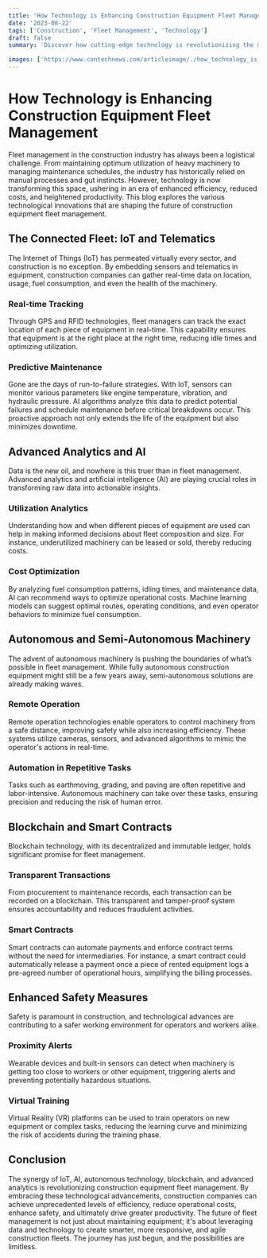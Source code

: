 ```yaml
---
title: 'How Technology is Enhancing Construction Equipment Fleet Management'
date: '2023-08-22'
tags: ['Construction', 'Fleet Management', 'Technology']
draft: false
summary: 'Discover how cutting-edge technology is revolutionizing the management of construction equipment fleets, resulting in increased efficiency, reduced costs, and greater productivity.'

images: ['https://www.contechnews.com/articleimage/./how_technology_is_enhancing_construction_equipment_fleet_management.webp']
---
```


# How Technology is Enhancing Construction Equipment Fleet Management

Fleet management in the construction industry has always been a logistical challenge. From maintaining optimum utilization of heavy machinery to managing maintenance schedules, the industry has historically relied on manual processes and gut instincts. However, technology is now transforming this space, ushering in an era of enhanced efficiency, reduced costs, and heightened productivity. This blog explores the various technological innovations that are shaping the future of construction equipment fleet management.

## The Connected Fleet: IoT and Telematics

The Internet of Things (IoT) has permeated virtually every sector, and construction is no exception. By embedding sensors and telematics in equipment, construction companies can gather real-time data on location, usage, fuel consumption, and even the health of the machinery.

### Real-time Tracking
Through GPS and RFID technologies, fleet managers can track the exact location of each piece of equipment in real-time. This capability ensures that equipment is at the right place at the right time, reducing idle times and optimizing utilization.

### Predictive Maintenance
Gone are the days of run-to-failure strategies. With IoT, sensors can monitor various parameters like engine temperature, vibration, and hydraulic pressure. AI algorithms analyze this data to predict potential failures and schedule maintenance before critical breakdowns occur. This proactive approach not only extends the life of the equipment but also minimizes downtime.

## Advanced Analytics and AI

Data is the new oil, and nowhere is this truer than in fleet management. Advanced analytics and artificial intelligence (AI) are playing crucial roles in transforming raw data into actionable insights.

### Utilization Analytics
Understanding how and when different pieces of equipment are used can help in making informed decisions about fleet composition and size. For instance, underutilized machinery can be leased or sold, thereby reducing costs.

### Cost Optimization
By analyzing fuel consumption patterns, idling times, and maintenance data, AI can recommend ways to optimize operational costs. Machine learning models can suggest optimal routes, operating conditions, and even operator behaviors to minimize fuel consumption.

## Autonomous and Semi-Autonomous Machinery

The advent of autonomous machinery is pushing the boundaries of what’s possible in fleet management. While fully autonomous construction equipment might still be a few years away, semi-autonomous solutions are already making waves.

### Remote Operation
Remote operation technologies enable operators to control machinery from a safe distance, improving safety while also increasing efficiency. These systems utilize cameras, sensors, and advanced algorithms to mimic the operator's actions in real-time.

### Automation in Repetitive Tasks
Tasks such as earthmoving, grading, and paving are often repetitive and labor-intensive. Autonomous machinery can take over these tasks, ensuring precision and reducing the risk of human error.

## Blockchain and Smart Contracts

Blockchain technology, with its decentralized and immutable ledger, holds significant promise for fleet management.

### Transparent Transactions
From procurement to maintenance records, each transaction can be recorded on a blockchain. This transparent and tamper-proof system ensures accountability and reduces fraudulent activities.

### Smart Contracts
Smart contracts can automate payments and enforce contract terms without the need for intermediaries. For instance, a smart contract could automatically release a payment once a piece of rented equipment logs a pre-agreed number of operational hours, simplifying the billing processes.

## Enhanced Safety Measures

Safety is paramount in construction, and technological advances are contributing to a safer working environment for operators and workers alike.

### Proximity Alerts
Wearable devices and built-in sensors can detect when machinery is getting too close to workers or other equipment, triggering alerts and preventing potentially hazardous situations.

### Virtual Training
Virtual Reality (VR) platforms can be used to train operators on new equipment or complex tasks, reducing the learning curve and minimizing the risk of accidents during the training phase.

## Conclusion

The synergy of IoT, AI, autonomous technology, blockchain, and advanced analytics is revolutionizing construction equipment fleet management. By embracing these technological advancements, construction companies can achieve unprecedented levels of efficiency, reduce operational costs, enhance safety, and ultimately drive greater productivity. The future of fleet management is not just about maintaining equipment; it's about leveraging data and technology to create smarter, more responsive, and agile construction fleets. The journey has just begun, and the possibilities are limitless.
